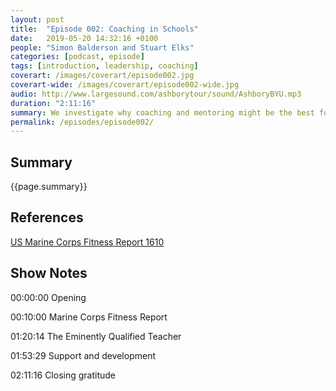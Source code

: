 ```yaml
---
layout: post
title:  "Episode 002: Coaching in Schools"
date:   2019-05-20 14:32:16 +0100
people: "Simon Balderson and Stuart Elks"
categories: [podcast, episode]
tags: [introduction, leadership, coaching]
coverart: /images/coverart/episode002.jpg
coverart-wide: /images/coverart/episode002-wide.jpg
audio: http://www.largesound.com/ashborytour/sound/AshboryBYU.mp3
duration: "2:11:16"
summary: We investigate why coaching and mentoring might be the best form of CPD for schools and what leaders need to do about it.
permalink: /episodes/episode002/
---
```


## Summary ##

{{page.summary}}

## References ##

[US Marine Corps Fitness Report 1610](https://dmna.ny.gov/forms/naval/NAVMC_10835__EF__5334.pdf)

## Show Notes ##


00:00:00  Opening  

00:10:00  Marine Corps Fitness Report  

01:20:14  The Eminently Qualified Teacher  

01:53:29  Support and development  

02:11:16  Closing gratitude  
